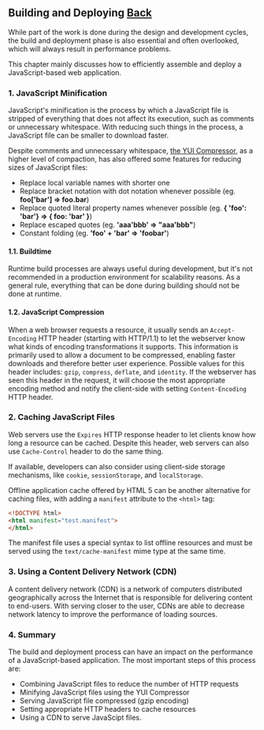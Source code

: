 ## Building and Deploying [Back](../high_performance.md)

While part of the work is done during the design and development cycles, the build and deployment phase is also essential and often overlooked, which will always result in performance problems.

This chapter mainly discusses how to efficiently assemble and deploy a JavaScript-based web application.

### 1. JavaScript Minification

JavaScript's minification is the process by which a JavaScript file is stripped of everything that does not affect its execution, such as comments or unnecessary whitespace. With reducing such things in the process, a JavaScript file can be smaller to download faster.

Despite comments and unnecessary whitespace, [the YUI Compressor](http://developer.yahoo.com/yui/compressor/), as a higher level of compaction, has also offered some features for reducing sizes of JavaScript files:

- Replace local variable names with shorter one
- Replace bracket notation with dot notation whenever possible (eg. **foo\['bar'] => foo.bar**)
- Replace quoted literal property names whenever possible (eg. **{ 'foo': 'bar'} => { foo: 'bar' }**)
- Replace escaped quotes (eg. **'aaa\'bbb' => "aaa'bbb"**)
- Constant folding (eg. **'foo' + 'bar' => 'foobar'**)

#### 1.1. Buildtime

Runtime build processes are always useful during development, but it's not recommended in a production environment for scalability reasons. As a general rule, everything that can be done during building should not be done at runtime.

#### 1.2. JavaScript Compression

When a web browser requests a resource, it usually sends an `Accept-Encoding` HTTP header (starting with HTTP/1.1) to let the webserver know what kinds of encoding transformations it supports. This information is primarily used to allow a document to be compressed, enabling faster downloads and therefore better user experience. Possible values for this header includes: `gzip`, `compress`, `deflate`, and `identity`. If the webserver has seen this header in the request, it will choose the most appropriate encoding method and notify the client-side with setting `Content-Encoding` HTTP header.

### 2. Caching JavaScript Files

Web servers use the `Expires` HTTP response header to let clients know how long a resource can be cached. Despite this header, web servers can also use `Cache-Control` header to do the same thing.

If available, developers can also consider using client-side storage mechanisms, like `cookie`, `sessionStorage`, and `localStorage`.

Offline application cache offered by HTML 5 can be another alternative for caching files, with adding a `manifest` attribute to the `<html>` tag:

```html
<!DOCTYPE html>
<html manifest="test.manifest">
</html>
```

The manifest file uses a special syntax to list offline resources and must be served using the `text/cache-manifest` mime type at the same time.

### 3. Using a Content Delivery Network (CDN)

A content delivery network (CDN) is a network of computers distributed geographically across the Internet that is responsible for delivering content to end-users. With serving closer to the user, CDNs are able to decrease network latency to improve the performance of loading sources.

### 4. Summary

The build and deployment process can have an impact on the performance of a JavaScript-based application. The most important steps of this process are:

- Combining JavaScript files to reduce the number of HTTP requests
- Minifying JavaScript files using the YUI Compressor
- Serving JavaScript file compressed (gzip encoding)
- Setting appropriate HTTP headers to cache resources
- Using a CDN to serve JavaScipt files.
